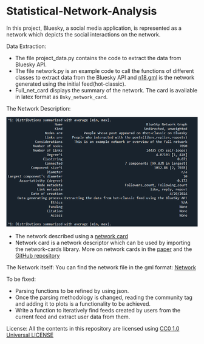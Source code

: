 # Statistical-Network-Analysis
In this project, Bluesky, a social media application, is represented as a network which depicts the social interactions on the network.

Data Extraction:
- The file project_data.py contains the code to extract the data from Bluesky API.
- The file network.py is an example code to call the functions of different classes to extract data from the Bluesky API and [n18.gml](n18.gml) is the network generated using the initial feed(hot-classic).
- Full_net_card displays the summary of the network. The card is available in latex format as `Bsky_network_card`.
  

The Network Description:

  ![Network Card](full_net_card.png)
  
- The network described using a [network card](https://github.com/vgentela/Statistical-Network-Analysis/blob/main/Bsky_network_card.tex)
- Network card is a network descriptor which can be used by importing the network-cards library. More on network cards in the [paper](https://arxiv.org/abs/2206.00026) and the [GitHub repository](https://github.com/network-cards/network-cards)

The Network itself:
You can find the network file in the gml format: [Network](https://github.com/vgentela/Statistical-Network-Analysis/blob/main/n17.gml)

To be fixed:
- Parsing functions to be refined by using json.
- Once the parsing methodology is changed, reading the community tag and adding it to plots is a functionality to be achieved.
- Write a function to iteratively find feeds created by users from the current feed and extract user data from them.
  
License:
All the contents in this repository are licensed using [CC0 1.0 Universal LICENSE](https://github.com/vgentela/Statistical-Network-Analysis/blob/main/LICENSE)
